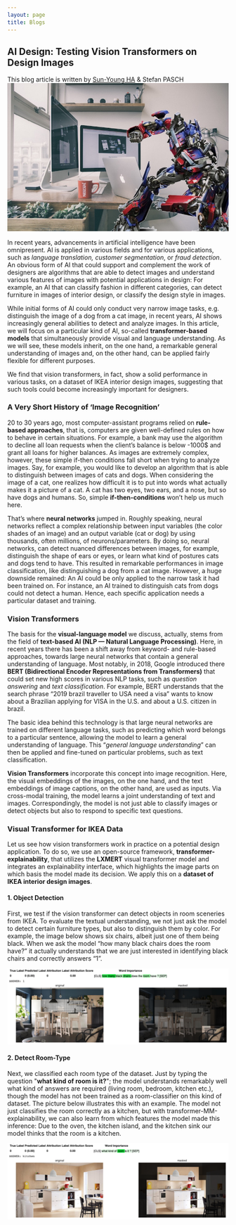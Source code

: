 ```yaml
---
layout: page
title: Blogs
---
```


## AI Design: Testing Vision Transformers on Design Images
This blog article is written by [Sun-Young HA](https://medium.com/@sunyoungha) & Stefan PASCH
![design_transformers](assets/img/ai_design/design_transformers2.jpg)

In recent years, advancements in artificial intelligence have been omnipresent. AI is applied in various fields and for various applications, such as *language translation, customer segmentation*, or *fraud detection*. An obvious form of AI that could support and complement the work of designers are algorithms that are able to detect images and understand various features of images with potential applications in design: For example, an AI that can classify fashion in different categories, can detect furniture in images of interior design, or classify the design style in images.


While initial forms of AI could only conduct very narrow image tasks, e.g. distinguish the image of a dog from a cat image, in recent years, AI shows increasingly general abilities to detect and analyze images. In this article, we will focus on a particular kind of AI, so-called **transformer-based models** that simultaneously provide visual and language understanding. As we will see, these models inherit, on the one hand, a remarkable general understanding of images and, on the other hand, can be applied fairly flexible for different purposes.

We find that vision transformers, in fact, show a solid performance in various tasks, on a dataset of IKEA interior design images, suggesting that such tools could become increasingly important for designers.

### A Very Short History of ‘Image Recognition’

20 to 30 years ago, most computer-assistant programs relied on **rule-based approaches**, that is, computers are given well-defined rules on how to behave in certain situations. For example, a bank may use the algorithm to decline all loan requests when the client’s balance is below -1000$ and grant all loans for higher balances. As images are extremely complex, however, these simple if-then conditions fall short when trying to analyze images. Say, for example, you would like to develop an algorithm that is able to distinguish between images of cats and dogs. When considering the image of a cat, one realizes how difficult it is to put into words what actually makes it a picture of a cat. A cat has two eyes, two ears, and a nose, but so have dogs and humans. So, simple **if-then-conditions** won’t help us much here.

That’s where **neural networks** jumped in. Roughly speaking, neural networks reflect a complex relationship between input variables (the color shades of an image) and an output variable (cat or dog) by using thousands, often millions, of neurons/parameters. By doing so, neural networks, can detect nuanced differences between images, for example, distinguish the shape of ears or eyes, or learn what kind of postures cats and dogs tend to have. This resulted in remarkable performances in image classification, like distinguishing a dog from a cat image. However, a huge downside remained: An AI could be only applied to the narrow task it had been trained on. For instance, an AI trained to distinguish cats from dogs could not detect a human. Hence, each specific application needs a particular dataset and training.

### Vision Transformers

The basis for the **visual-language model** we discuss, actually, stems from the field of **text-based AI (NLP — Natural Language Processing)**. Here, in recent years there has been a shift away from keyword- and rule-based approaches, towards large neural networks that contain a general understanding of language. Most notably, in 2018, Google introduced there **BERT (Bidirectional Encoder Representations from Transformers)** that could set new high scores in various NLP tasks, such as *question answering* and *text classification*. For example, BERT understands that the search phrase “2019 brazil traveller to USA need a visa” wants to know about a Brazilian applying for VISA in the U.S. and about a U.S. citizen in brazil.

The basic idea behind this technology is that large neural networks are trained on different language tasks, such as predicting which word belongs to a particular sentence, allowing the model to learn a general understanding of language. This “*general language understanding*” can then be applied and fine-tuned on particular problems, such as text classification.

**Vision Transformers** incorporate this concept into image recognition. Here, the visual embeddings of the images, on the one hand, and the text embeddings of image captions, on the other hand, are used as inputs. Via cross-modal training, the model learns a joint understanding of text and images. Correspondingly, the model is not just able to classify images or detect objects but also to respond to specific text questions.

### Visual Transformer for IKEA Data

Let us see how vision transformers work in practice on a potential design application. To do so, we use an open-source framework, **transformer-explainability**, that utilizes the **LXMERT** visual transformer model and integrates an explainability interface, which highlights the image parts on which basis the model made its decision. We apply this on a **dataset of IKEA interior design images**.

#### 1. Object Detection

First, we test if the vision transformer can detect objects in room sceneries from IKEA. To evaluate the textual understanding, we not just ask the model to detect certain furniture types, but also to distinguish them by color. For example, the image below shows six chairs, albeit just one of them being black. When we ask the model “how many black chairs does the room have?” it actually understands that we are just interested in identifying black chairs and correctly answers “1”.

![chair](assets/img/ai_design/chairs.jpg)

#### 2. Detect Room-Type

Next, we classified each room type of the dataset. Just by typing the question "**what kind of room is it?**"; the model understands remarkably well what kind of answers are required (living room, bedroom, kitchen etc.), though the model has not been trained as a room-classifier on this kind of dataset. The picture below illustrates this with an example. The model not just classifies the room correctly as a kitchen, but with transformer-MM-explainability, we can also learn from which features the model made this inference: Due to the oven, the kitchen island, and the kitchen sink our model thinks that the room is a kitchen.

![chair](assets/img/ai_design/kitchen.png)
